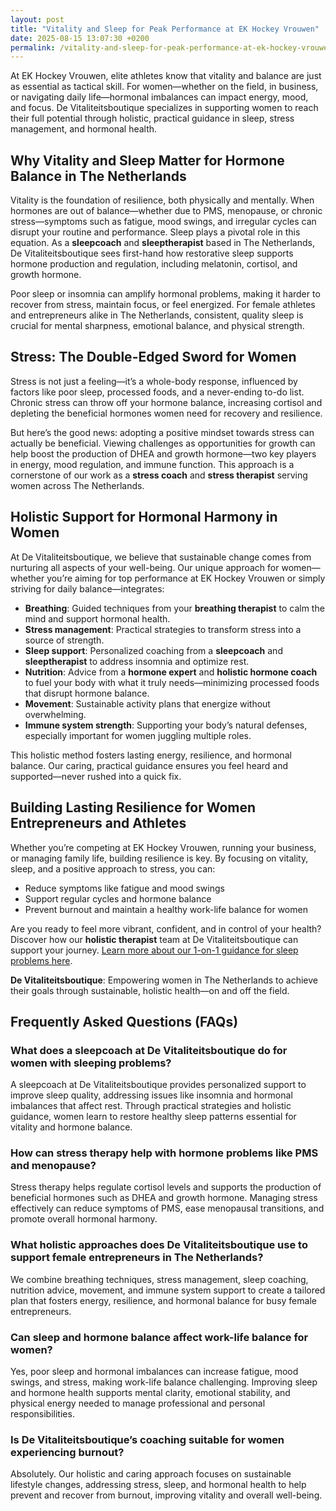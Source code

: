 ```yaml
---
layout: post
title: "Vitality and Sleep for Peak Performance at EK Hockey Vrouwen"
date: 2025-08-15 13:07:30 +0200
permalink: /vitality-and-sleep-for-peak-performance-at-ek-hockey-vrouwen/
---
```

At EK Hockey Vrouwen, elite athletes know that vitality and balance are just as essential as tactical skill. For women—whether on the field, in business, or navigating daily life—hormonal imbalances can impact energy, mood, and focus. De Vitaliteitsboutique specializes in supporting women to reach their full potential through holistic, practical guidance in sleep, stress management, and hormonal health.

## Why Vitality and Sleep Matter for Hormone Balance in The Netherlands

Vitality is the foundation of resilience, both physically and mentally. When hormones are out of balance—whether due to PMS, menopause, or chronic stress—symptoms such as fatigue, mood swings, and irregular cycles can disrupt your routine and performance. Sleep plays a pivotal role in this equation. As a **sleepcoach** and **sleeptherapist** based in The Netherlands, De Vitaliteitsboutique sees first-hand how restorative sleep supports hormone production and regulation, including melatonin, cortisol, and growth hormone.

Poor sleep or insomnia can amplify hormonal problems, making it harder to recover from stress, maintain focus, or feel energized. For female athletes and entrepreneurs alike in The Netherlands, consistent, quality sleep is crucial for mental sharpness, emotional balance, and physical strength.

## Stress: The Double-Edged Sword for Women

Stress is not just a feeling—it’s a whole-body response, influenced by factors like poor sleep, processed foods, and a never-ending to-do list. Chronic stress can throw off your hormone balance, increasing cortisol and depleting the beneficial hormones women need for recovery and resilience.

But here’s the good news: adopting a positive mindset towards stress can actually be beneficial. Viewing challenges as opportunities for growth can help boost the production of DHEA and growth hormone—two key players in energy, mood regulation, and immune function. This approach is a cornerstone of our work as a **stress coach** and **stress therapist** serving women across The Netherlands.

## Holistic Support for Hormonal Harmony in Women

At De Vitaliteitsboutique, we believe that sustainable change comes from nurturing all aspects of your well-being. Our unique approach for women—whether you’re aiming for top performance at EK Hockey Vrouwen or simply striving for daily balance—integrates:

- **Breathing**: Guided techniques from your **breathing therapist** to calm the mind and support hormonal health.
- **Stress management**: Practical strategies to transform stress into a source of strength.
- **Sleep support**: Personalized coaching from a **sleepcoach** and **sleeptherapist** to address insomnia and optimize rest.
- **Nutrition**: Advice from a **hormone expert** and **holistic hormone coach** to fuel your body with what it truly needs—minimizing processed foods that disrupt hormone balance.
- **Movement**: Sustainable activity plans that energize without overwhelming.
- **Immune system strength**: Supporting your body’s natural defenses, especially important for women juggling multiple roles.

This holistic method fosters lasting energy, resilience, and hormonal balance. Our caring, practical guidance ensures you feel heard and supported—never rushed into a quick fix.

## Building Lasting Resilience for Women Entrepreneurs and Athletes

Whether you’re competing at EK Hockey Vrouwen, running your business, or managing family life, building resilience is key. By focusing on vitality, sleep, and a positive approach to stress, you can:

- Reduce symptoms like fatigue and mood swings
- Support regular cycles and hormone balance
- Prevent burnout and maintain a healthy work-life balance for women

Are you ready to feel more vibrant, confident, and in control of your health? Discover how our **holistic therapist** team at De Vitaliteitsboutique can support your journey. [Learn more about our 1-on-1 guidance for sleep problems here](https://devitaliteitsboutique.nl/slaapproblemen-1-op-1-begeleiding/).

**De Vitaliteitsboutique**: Empowering women in The Netherlands to achieve their goals through sustainable, holistic health—on and off the field.

## Frequently Asked Questions (FAQs)

### What does a sleepcoach at De Vitaliteitsboutique do for women with sleeping problems?
A sleepcoach at De Vitaliteitsboutique provides personalized support to improve sleep quality, addressing issues like insomnia and hormonal imbalances that affect rest. Through practical strategies and holistic guidance, women learn to restore healthy sleep patterns essential for vitality and hormone balance.

### How can stress therapy help with hormone problems like PMS and menopause?
Stress therapy helps regulate cortisol levels and supports the production of beneficial hormones such as DHEA and growth hormone. Managing stress effectively can reduce symptoms of PMS, ease menopausal transitions, and promote overall hormonal harmony.

### What holistic approaches does De Vitaliteitsboutique use to support female entrepreneurs in The Netherlands?
We combine breathing techniques, stress management, sleep coaching, nutrition advice, movement, and immune system support to create a tailored plan that fosters energy, resilience, and hormonal balance for busy female entrepreneurs.

### Can sleep and hormone balance affect work-life balance for women?
Yes, poor sleep and hormonal imbalances can increase fatigue, mood swings, and stress, making work-life balance challenging. Improving sleep and hormone health supports mental clarity, emotional stability, and physical energy needed to manage professional and personal responsibilities.

### Is De Vitaliteitsboutique’s coaching suitable for women experiencing burnout?
Absolutely. Our holistic and caring approach focuses on sustainable lifestyle changes, addressing stress, sleep, and hormonal health to help prevent and recover from burnout, improving vitality and overall well-being.

<script type="application/ld+json">
{
  "@context": "https://schema.org",
  "@type": "BlogPosting",
  "headline": "Vitality and Sleep for Peak Performance at EK Hockey Vrouwen",
  "description": "De Vitaliteitsboutique supports women in The Netherlands with holistic guidance in sleep, stress management, and hormonal health to enhance vitality and performance.",
  "author": {
    "@type": "Person",
    "name": "De Vitaliteitsboutique"
  },
  "publisher": {
    "@type": "Person",
    "name": "De Vitaliteitsboutique"
  },
  "datePublished": "2024-06-01",
  "mainEntityOfPage": {
    "@type": "WebPage",
    "@id": "https://devitaliteitsboutique.nl/vitality-sleep-peak-performance-ek-hockey-vrouwen"
  },
  "keywords": "Sleepcoach, Sleeptherapist, Hormone therapist, Hormone expert, Stress therapist, stress coach, breathing therapist, Holistic hormone coach, Vitality, Sleeping problems, Hormone problems, Menopause, PMS, Hormone balance, Sleep and hormones, Holistic therapist, insomnia, Women's holistic health, Burnout prevention for women, Work-life balance for women, The Netherlands",
  "inLanguage": "nl-NL"
}
</script>

<script type="application/ld+json">
{
  "@context": "https://schema.org",
  "@type": "FAQPage",
  "mainEntity": [
    {
      "@type": "Question",
      "name": "What does a sleepcoach at De Vitaliteitsboutique do for women with sleeping problems?",
      "acceptedAnswer": {
        "@type": "Answer",
        "text": "A sleepcoach at De Vitaliteitsboutique provides personalized support to improve sleep quality, addressing issues like insomnia and hormonal imbalances that affect rest. Through practical strategies and holistic guidance, women learn to restore healthy sleep patterns essential for vitality and hormone balance."
      }
    },
    {
      "@type": "Question",
      "name": "How can stress therapy help with hormone problems like PMS and menopause?",
      "acceptedAnswer": {
        "@type": "Answer",
        "text": "Stress therapy helps regulate cortisol levels and supports the production of beneficial hormones such as DHEA and growth hormone. Managing stress effectively can reduce symptoms of PMS, ease menopausal transitions, and promote overall hormonal harmony."
      }
    },
    {
      "@type": "Question",
      "name": "What holistic approaches does De Vitaliteitsboutique use to support female entrepreneurs in The Netherlands?",
      "acceptedAnswer": {
        "@type": "Answer",
        "text": "We combine breathing techniques, stress management, sleep coaching, nutrition advice, movement, and immune system support to create a tailored plan that fosters energy, resilience, and hormonal balance for busy female entrepreneurs."
      }
    },
    {
      "@type": "Question",
      "name": "Can sleep and hormone balance affect work-life balance for women?",
      "acceptedAnswer": {
        "@type": "Answer",
        "text": "Yes, poor sleep and hormonal imbalances can increase fatigue, mood swings, and stress, making work-life balance challenging. Improving sleep and hormone health supports mental clarity, emotional stability, and physical energy needed to manage professional and personal responsibilities."
      }
    },
    {
      "@type": "Question",
      "name": "Is De Vitaliteitsboutique’s coaching suitable for women experiencing burnout?",
      "acceptedAnswer": {
        "@type": "Answer",
        "text": "Absolutely. Our holistic and caring approach focuses on sustainable lifestyle changes, addressing stress, sleep, and hormonal health to help prevent and recover from burnout, improving vitality and overall well-being."
      }
    }
  ]
}
</script>